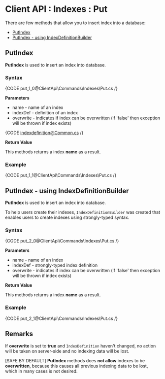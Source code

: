 # Client API : Indexes : Put

There are few methods that allow you to insert index into a database:   
- [PutIndex](../../../client-api/commands/indexes/put#putindex)   
- [PutIndex - using IndexDefinitionBuilder](../../../client-api/commands/indexes/put#putindex---using-indexdefinitionbuilder)   

## PutIndex

**PutIndex** is used to insert an index into database.

### Syntax

{CODE put_1_0@ClientApi\Commands\Indexes\Put.cs /}

**Parameters**   

- name - name of an index
- indexDef - definition of an index
- overwrite - indicates if index can be overwritten (if 'false' then exception will be thrown if index exists)

{CODE indexdefinition@Common.cs /}

**Return Value**

This methods returns a index **name** as a result.

### Example

{CODE put_1_1@ClientApi\Commands\Indexes\Put.cs /}

## PutIndex - using IndexDefinitionBuilder

**PutIndex** is used to insert an index into database. 

To help users create their indexes, `IndexDefinitionBuilder` was created that enables users to create indexes using strongly-typed syntax.

### Syntax

{CODE put_2_0@ClientApi\Commands\Indexes\Put.cs /}

**Parameters**   

- name - name of an index
- indexDef - strongly-typed index definition
- overwrite - indicates if index can be overwritten (if 'false' then exception will be thrown if index exists)

**Return Value**

This methods returns a index **name** as a result.

### Example

{CODE put_2_1@ClientApi\Commands\Indexes\Put.cs /}

## Remarks

If **overwrite** is set to **true** and `IndexDefinition` haven't changed, no action will be taken on server-side and no indexing data will be lost.

[SAFE BY DEFAULT] **PutIndex** methods does **not allow** indexes to be **overwritten**, because this causes all previous indexing data to be lost, which in many cases is not desired.